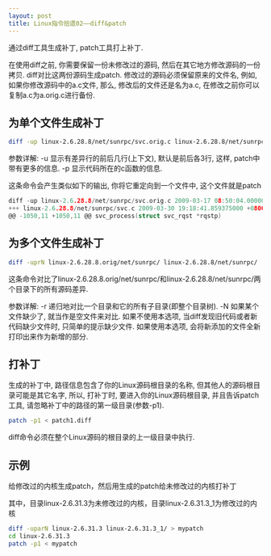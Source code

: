 ```yaml
---
layout: post
title: Linux指令拾遗02——diff&patch
---
```


通过diff工具生成补丁, patch工具打上补丁.

在使用diff之前, 你需要保留一份未修改过的源码, 然后在其它地方修改源码的一份拷贝. diff对比这两份源码生成patch. 修改过的源码必须保留原来的文件名, 例如, 如果你修改源码中的a.c文件, 那么, 修改后的文件还是名为a.c, 在修改之前你可以复制a.c为a.orig.c进行备份.

## 为单个文件生成补丁

```sh
diff -up linux-2.6.28.8/net/sunrpc/svc.orig.c linux-2.6.28.8/net/sunrpc/svc.c
```

参数详解:
-u 显示有差异行的前后几行(上下文), 默认是前后各3行, 这样, patch中带有更多的信息.
-p 显示代码所在的c函数的信息.

这条命令会产生类似如下的输出, 你将它重定向到一个文件中, 这个文件就是patch

```c
diff -up linux-2.6.28.8/net/sunrpc/svc.orig.c 2009-03-17 08:50:04.000000000 +0800
+++ linux-2.6.28.8/net/sunrpc/svc.c 2009-03-30 19:18:41.859375000 +0800
@@ -1050,11 +1050,11 @@ svc_process(struct svc_rqst *rqstp)
```

## 为多个文件生成补丁

```sh
diff -uprN linux-2.6.28.8.orig/net/sunrpc/ linux-2.6.28.8/net/sunrpc/
```

这条命令对比了linux-2.6.28.8.orig/net/sunrpc/和linux-2.6.28.8/net/sunrpc/两个目录下的所有源码差异.

参数详解:
-r 递归地对比一个目录和它的所有子目录(即整个目录树).
-N 如果某个文件缺少了, 就当作是空文件来对比. 如果不使用本选项, 当diff发现旧代码或者新代码缺少文件时, 只简单的提示缺少文件. 如果使用本选项, 会将新添加的文件全新打印出来作为新增的部分.

## 打补丁

生成的补丁中, 路径信息包含了你的Linux源码根目录的名称, 但其他人的源码根目录可能是其它名字, 所以, 打补丁时, 要进入你的Linux源码根目录, 并且告诉patch工具, 请忽略补丁中的路径的第一级目录(参数-p1).

```sh
patch -p1 < patch1.diff
```

diff命令必须在整个Linux源码的根目录的上一级目录中执行.

## 示例

给修改过的内核生成patch，然后用生成的patch给未修改过的内核打补丁

其中，目录linux-2.6.31.3为未修改过的内核，目录linux-2.6.31.3_1为修改过的内核

```sh
diff -uparN linux-2.6.31.3 linux-2.6.31.3_1/ > mypatch
cd linux-2.6.31.3
patch -p1 < mypatch
```
